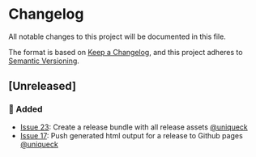 # Changelog
All notable changes to this project will be documented in this file.

The format is based on [Keep a Changelog](https://keepachangelog.com/en/1.0.0/),
and this project adheres to [Semantic Versioning](https://semver.org/spec/v2.0.0.html).

## [Unreleased]
### :rocket: Added
- [Issue 23](https://github.com/arc42/quality-requirements/issues/23): Create a release bundle with all release assets [@uniqueck](https://github.com/uniqueck)
- [Issue 17](https://github.com/arc42/quality-requirements/issues/17): Push generated html output for a release to Github pages [@uniqueck](https://github.com/uniqueck)